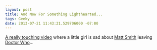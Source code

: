 ```yaml
---
layout: post
title: And Now For Something Lighthearted...
tags: Geeky
date: 2013-07-21 11:43:21.529706000 -07:00
---
```


[A really touching video][video] where a little girl is sad about [Matt Smith][matt smith] leaving [Doctor Who][doctor who]...

[doctor who]: http://en.wikipedia.org/wiki/Doctor_who
[matt smith]: http://www.imdb.com/name/nm1741002/?ref_=fn_al_nm_1
[video]: http://www.youtube.com/watch?feature=player_embedded&v=Po2a-BweIqw
